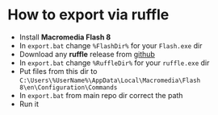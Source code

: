 # How to export via ruffle

* Install **Macromedia Flash 8**
* In `export.bat` change `%FlashDir%` for your `Flash.exe` dir
* Download any **ruffle** release from [github](https://github.com/ruffle-rs/ruffle)
* In `export.bat` change `%RuffleDir%` for your `ruffle.exe` dir
* Put files from this dir to `C:\Users\%UserName%\AppData\Local\Macromedia\Flash 8\en\Configuration\Commands`
* In `export.bat` from main repo dir correct the path
* Run it
